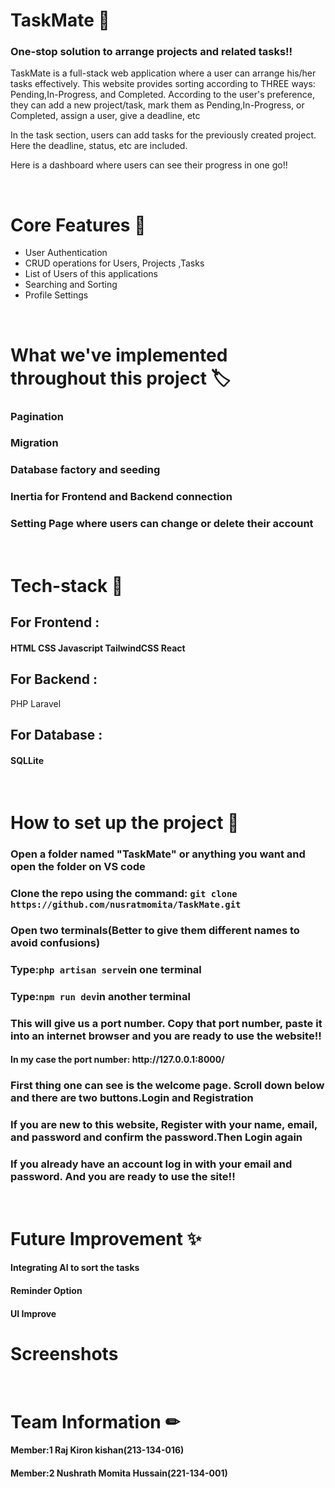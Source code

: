 <h1>TaskMate 📝</h1>
<h3> One-stop solution to arrange projects and related tasks!!</h3>
<p>TaskMate is a full-stack web application where a user can arrange his/her tasks effectively. This website provides sorting according to THREE ways: Pending,In-Progress, and Completed.
According to the user's preference, they can add a new project/task, mark them as Pending,In-Progress, or Completed, assign a user, give a deadline, etc</p>
<p>In the task section, users can add tasks for the previously created project. Here the deadline, status, etc are included.</p>
<p>Here is a dashboard where users can see their progress in one go!!</p>

</br>

<h1>Core Features 🎇</h1>
<ul>
    <li>User Authentication</li>
    <li>CRUD operations for Users, Projects ,Tasks</li>
    <li>List of Users of this applications</li>
    <li>Searching and Sorting</li>
    <li>Profile Settings</li>
</ul>

</br> 

<h1>What we've implemented throughout this project 🏷</h1>
<h3>Pagination</h3>
<h3>Migration</h3>
<h3>Database factory and seeding</h3>
<h3>Inertia for Frontend and Backend connection</h3>
<h3>Setting Page where users can change or delete their account</h3>

</br>

<h1>Tech-stack 👾</h1>
<h2>For Frontend : </h2>
<h4>HTML CSS Javascript TailwindCSS React</h4>
<h2>For Backend : </h2>
<h43>PHP Laravel</h4>
<h2>For Database : </h2>
<h4>SQLLite</h4>

</br>

<h1>How to set up the project 🔗</h1>
<h3>Open a folder named "TaskMate" or anything you want and open the folder on VS code</h3>
<h3>Clone the repo using the command: <code>git clone https://github.com/nusratmomita/TaskMate.git</code></h3>
<h3>Open two terminals(Better to give them different names to avoid confusions)</h3>
<h3>Type:<code>php artisan serve</code>in one terminal</h3>
<h3>Type:<code>npm run dev</code>in another terminal</h3>
<h3>This will give us a port number. Copy that port number, paste it into an internet browser and you are ready to use the website!!</h3>
<h4>In my case the port number: http://127.0.0.1:8000/ </h4>
<h3>First thing one can see is the welcome page. Scroll down below and there are two buttons.Login and Registration</h3>
<h3>If you are new to this website, Register with your name, email, and password and confirm the password.Then Login again</h3>
<h3>If you already have an account log in with your email and password. And you are ready to use the site!!</h3>

</br>

<h1>Future Improvement ✨</h1>
<h4>Integrating AI to sort the tasks</h4>

<h4>Reminder Option</h4>
<h4>UI Improve</h4>

<h1>Screenshots</h1>
<a href='![6dd2e66c-faeb-420c-beb6-09b43e87a7b6](https://github.com/user-attachments/assets/0917f63a-ac1a-4e1c-8644-39523bce677f)
'></a>

</br> 

<h1>Team Information ✏</h1>
<h4>Member:1 Raj Kiron kishan(213-134-016)</h4>
<h4>Member:2 Nushrath Momita Hussain(221-134-001)</h4>
